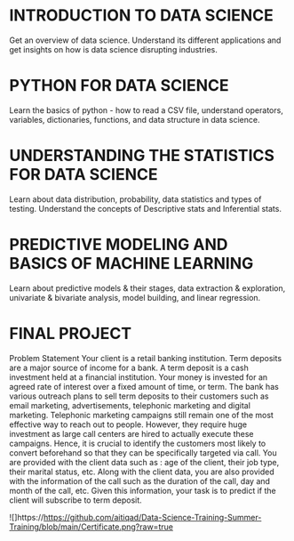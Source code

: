 # INTRODUCTION TO DATA SCIENCE
Get an overview of data science. Understand its different applications and get insights on how is data science disrupting industries.

# PYTHON FOR DATA SCIENCE
Learn the basics of python - how to read a CSV file, understand operators, variables, dictionaries, functions, and data structure in data science.

# UNDERSTANDING THE STATISTICS FOR DATA SCIENCE
Learn about data distribution, probability, data statistics and types of testing. Understand the concepts of Descriptive stats and Inferential stats.

# PREDICTIVE MODELING AND BASICS OF MACHINE LEARNING
Learn about predictive models & their stages, data extraction & exploration, univariate & bivariate analysis, model building, and linear regression.

# FINAL PROJECT
Problem Statement
Your client is a retail banking institution. Term deposits are a major source of income for a bank. A term deposit is a cash investment held at a financial institution. Your money is invested for an agreed rate of interest over a fixed amount of time, or term. The bank has various outreach plans to sell term deposits to their customers such as email marketing, advertisements, telephonic marketing and digital marketing. Telephonic marketing campaigns still remain one of the most effective way to reach out to people. However, they require huge investment as large call centers are hired to actually execute these campaigns. Hence, it is crucial to identify the customers most likely to convert beforehand so that they can be specifically targeted via call. You are provided with the client data such as : age of the client, their job type, their marital status, etc. Along with the client data, you are also provided with the information of the call such as the duration of the call, day and month of the call, etc. Given this information, your task is to predict if the client will subscribe to term deposit.

![]https://https://github.com/aitiqad/Data-Science-Training-Summer-Training/blob/main/Certificate.png?raw=true
